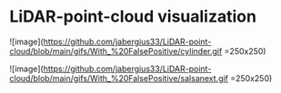 # LiDAR-point-cloud visualization




![image](https://github.com/jabergius33/LiDAR-point-cloud/blob/main/gifs/With_%20FalsePositive/cylinder.gif =250x250)

![image](https://github.com/jabergius33/LiDAR-point-cloud/blob/main/gifs/With_%20FalsePositive/salsanext.gif =250x250)


